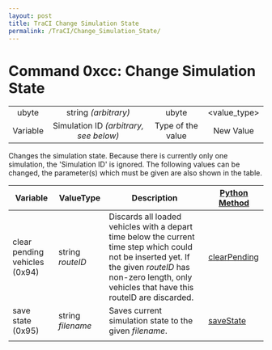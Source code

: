 ```yaml
---
layout: post
title: TraCI Change Simulation State
permalink: /TraCI/Change_Simulation_State/
---
```


Command 0xcc: Change Simulation State
=====================================

|          |                                        |                   |              |
|:--------:|:--------------------------------------:|:-----------------:|:------------:|
|   ubyte  |          string *(arbitrary)*          |       ubyte       | <value_type> |
| Variable | Simulation ID *(arbitrary, see below)* | Type of the value |   New Value  |

Changes the simulation state. Because there is currently only one simulation, the 'Simulation ID' is ignored. The following values can be changed, the parameter(s) which must be given are also shown in the table.

| Variable                      | ValueType         | Description                                                                                                                                                                                                  | [Python Method](/TraCI/Interfacing_TraCI_from_Python "wikilink")                                        |
|-------------------------------|-------------------|--------------------------------------------------------------------------------------------------------------------------------------------------------------------------------------------------------------|---------------------------------------------------------------------------------------------------------|
| clear pending vehicles (0x94) | string *routeID*  | Discards all loaded vehicles with a depart time below the current time step which could not be inserted yet. If the given *routeID* has non-zero length, only vehicles that have this routeID are discarded. | [clearPending](http://www.sumo.dlr.de/daily/pydoc/traci._simulation.html#SimulationDomain-clearPending) |
| save state (0x95)             | string *filename* | Saves current simulation state to the given *filename*.                                                                                                                                                      | [saveState](http://www.sumo.dlr.de/daily/pydoc/traci._simulation.html#SimulationDomain-saveState)       |
||

